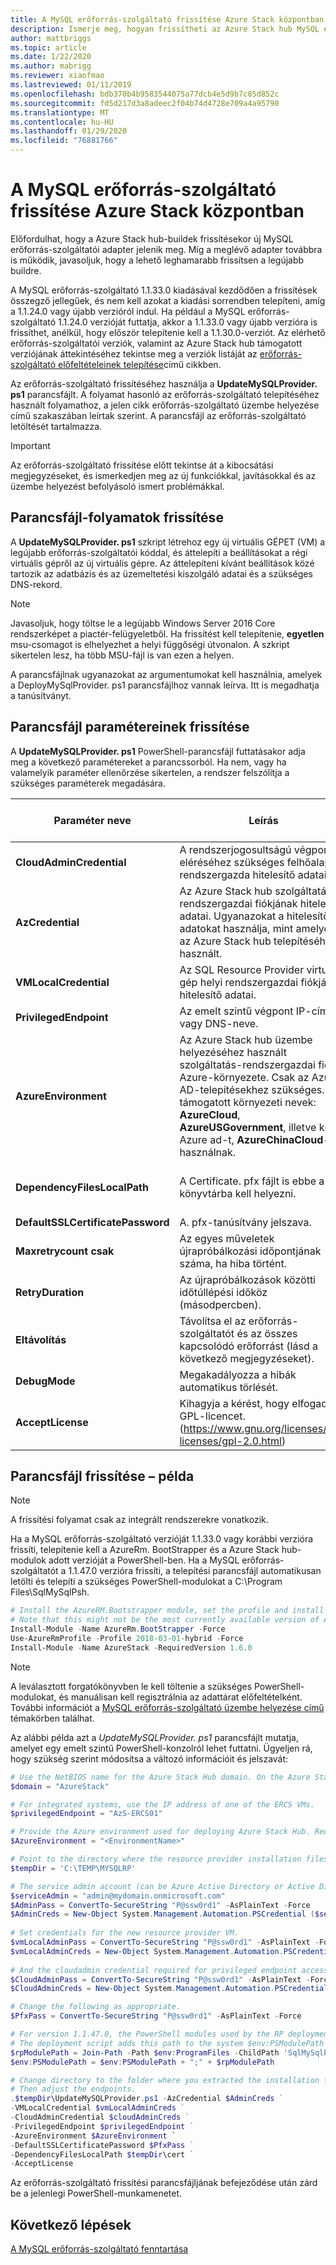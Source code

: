```yaml
---
title: A MySQL erőforrás-szolgáltató frissítése Azure Stack központban
description: Ismerje meg, hogyan frissítheti az Azure Stack hub MySQL erőforrás-szolgáltatót az Azure Stack hub-ban.
author: mattbriggs
ms.topic: article
ms.date: 1/22/2020
ms.author: mabrigg
ms.reviewer: xiaofmao
ms.lastreviewed: 01/11/2019
ms.openlocfilehash: bdb370b4b9583544075a77dcb4e5d9b7c85d852c
ms.sourcegitcommit: fd5d217d3a8adeec2f04b74d4728e709a4a95790
ms.translationtype: MT
ms.contentlocale: hu-HU
ms.lasthandoff: 01/29/2020
ms.locfileid: "76881766"
---
```

# <a name="update-the-mysql-resource-provider-in-azure-stack-hub"></a>A MySQL erőforrás-szolgáltató frissítése Azure Stack központban

Előfordulhat, hogy a Azure Stack hub-buildek frissítésekor új MySQL erőforrás-szolgáltatói adapter jelenik meg. Míg a meglévő adapter továbbra is működik, javasoljuk, hogy a lehető leghamarabb frissítsen a legújabb buildre.

A MySQL erőforrás-szolgáltató 1.1.33.0 kiadásával kezdődően a frissítések összegző jellegűek, és nem kell azokat a kiadási sorrendben telepíteni, amíg a 1.1.24.0 vagy újabb verzióról indul. Ha például a MySQL erőforrás-szolgáltató 1.1.24.0 verzióját futtatja, akkor a 1.1.33.0 vagy újabb verzióra is frissíthet, anélkül, hogy először telepítenie kell a 1.1.30.0-verziót. Az elérhető erőforrás-szolgáltatói verziók, valamint az Azure Stack hub támogatott verziójának áttekintéséhez tekintse meg a verziók listáját az [erőforrás-szolgáltató előfeltételeinek telepítése](./azure-stack-mysql-resource-provider-deploy.md#prerequisites)című cikkben.

Az erőforrás-szolgáltató frissítéséhez használja a **UpdateMySQLProvider. ps1** parancsfájlt. A folyamat hasonló az erőforrás-szolgáltató telepítéséhez használt folyamathoz, a jelen cikk erőforrás-szolgáltató üzembe helyezése című szakaszában leírtak szerint. A parancsfájl az erőforrás-szolgáltató letöltését tartalmazza. 

 > [!IMPORTANT]
 > Az erőforrás-szolgáltató frissítése előtt tekintse át a kibocsátási megjegyzéseket, és ismerkedjen meg az új funkciókkal, javításokkal és az üzembe helyezést befolyásoló ismert problémákkal.

## <a name="update-script-processes"></a>Parancsfájl-folyamatok frissítése

A **UpdateMySQLProvider. ps1** szkript létrehoz egy új virtuális GÉPET (VM) a legújabb erőforrás-szolgáltatói kóddal, és áttelepíti a beállításokat a régi virtuális gépről az új virtuális gépre. Az áttelepíteni kívánt beállítások közé tartozik az adatbázis és az üzemeltetési kiszolgáló adatai és a szükséges DNS-rekord.

>[!NOTE]
>Javasoljuk, hogy töltse le a legújabb Windows Server 2016 Core rendszerképet a piactér-felügyeletből. Ha frissítést kell telepítenie, **egyetlen** msu-csomagot is elhelyezhet a helyi függőségi útvonalon. A szkript sikertelen lesz, ha több MSU-fájl is van ezen a helyen.

A parancsfájlnak ugyanazokat az argumentumokat kell használnia, amelyek a DeployMySqlProvider. ps1 parancsfájlhoz vannak leírva. Itt is megadhatja a tanúsítványt.  


## <a name="update-script-parameters"></a>Parancsfájl paramétereinek frissítése 
A **UpdateMySQLProvider. ps1** PowerShell-parancsfájl futtatásakor adja meg a következő paramétereket a parancssorból. Ha nem, vagy ha valamelyik paraméter ellenőrzése sikertelen, a rendszer felszólítja a szükséges paraméterek megadására.

| Paraméter neve | Leírás | Megjegyzés vagy alapértelmezett érték | 
| --- | --- | --- | 
| **CloudAdminCredential** | A rendszerjogosultságú végpont eléréséhez szükséges felhőalapú rendszergazda hitelesítő adatai. | _Szükséges_ | 
| **AzCredential** | Az Azure Stack hub szolgáltatás rendszergazdai fiókjának hitelesítő adatai. Ugyanazokat a hitelesítő adatokat használja, mint amelyeket az Azure Stack hub telepítéséhez használt. | _Szükséges_ | 
| **VMLocalCredential** |Az SQL Resource Provider virtuális gép helyi rendszergazdai fiókjának hitelesítő adatai. | _Szükséges_ | 
| **PrivilegedEndpoint** | Az emelt szintű végpont IP-címe vagy DNS-neve. |  _Szükséges_ | 
| **AzureEnvironment** | Az Azure Stack hub üzembe helyezéséhez használt szolgáltatás-rendszergazdai fiók Azure-környezete. Csak az Azure AD-telepítésekhez szükséges. A támogatott környezeti nevek: **AzureCloud**, **AzureUSGovernment**, illetve kínai Azure ad-t, **AzureChinaCloud**-t használnak. | AzureCloud |
| **DependencyFilesLocalPath** | A Certificate. pfx fájlt is ebbe a könyvtárba kell helyezni. | Nem _kötelező_ (több csomópont esetében_kötelező_ ) | 
| **DefaultSSLCertificatePassword** | A. pfx-tanúsítvány jelszava. | _Szükséges_ | 
| **Maxretrycount csak** | Az egyes műveletek újrapróbálkozási időpontjának száma, ha hiba történt.| 2 | 
| **RetryDuration** | Az újrapróbálkozások közötti időtúllépési időköz (másodpercben). | 120 | 
| **Eltávolítás** | Távolítsa el az erőforrás-szolgáltatót és az összes kapcsolódó erőforrást (lásd a következő megjegyzéseket). | Nem | 
| **DebugMode** | Megakadályozza a hibák automatikus törlését. | Nem | 
| **AcceptLicense** | Kihagyja a kérést, hogy elfogadja a GPL-licencet.  (https://www.gnu.org/licenses/old-licenses/gpl-2.0.html) | | 

## <a name="update-script-example"></a>Parancsfájl frissítése – példa

> [!NOTE] 
> A frissítési folyamat csak az integrált rendszerekre vonatkozik.

Ha a MySQL erőforrás-szolgáltató verzióját 1.1.33.0 vagy korábbi verzióra frissíti, telepítenie kell a AzureRm. BootStrapper és a Azure Stack hub-modulok adott verzióját a PowerShell-ben. Ha a MySQL erőforrás-szolgáltatót a 1.1.47.0 verzióra frissíti, a telepítési parancsfájl automatikusan letölti és telepíti a szükséges PowerShell-modulokat a C:\Program Files\SqlMySqlPsh.

```powershell 
# Install the AzureRM.Bootstrapper module, set the profile and install the AzureStack module
# Note that this might not be the most currently available version of Azure Stack Hub PowerShell.
Install-Module -Name AzureRm.BootStrapper -Force
Use-AzureRmProfile -Profile 2018-03-01-hybrid -Force
Install-Module -Name AzureStack -RequiredVersion 1.6.0
```

> [!NOTE]
> A leválasztott forgatókönyvben le kell töltenie a szükséges PowerShell-modulokat, és manuálisan kell regisztrálnia az adattárat előfeltételként. További információt a [MySQL erőforrás-szolgáltató üzembe helyezése című](azure-stack-mysql-resource-provider-deploy.md) témakörben találhat.

Az alábbi példa azt a *UpdateMySQLProvider. ps1* parancsfájlt mutatja, amelyet egy emelt szintű PowerShell-konzolról lehet futtatni. Ügyeljen rá, hogy szükség szerint módosítsa a változó információit és jelszavát:

```powershell 
# Use the NetBIOS name for the Azure Stack Hub domain. On the Azure Stack Hub SDK, the default is AzureStack but could have been changed at install time.
$domain = "AzureStack" 

# For integrated systems, use the IP address of one of the ERCS VMs.
$privilegedEndpoint = "AzS-ERCS01" 

# Provide the Azure environment used for deploying Azure Stack Hub. Required only for Azure AD deployments. Supported environment names are AzureCloud, AzureUSGovernment, or AzureChinaCloud. 
$AzureEnvironment = "<EnvironmentName>"

# Point to the directory where the resource provider installation files were extracted. 
$tempDir = 'C:\TEMP\MYSQLRP' 

# The service admin account (can be Azure Active Directory or Active Directory Federation Services).
$serviceAdmin = "admin@mydomain.onmicrosoft.com" 
$AdminPass = ConvertTo-SecureString "P@ssw0rd1" -AsPlainText -Force 
$AdminCreds = New-Object System.Management.Automation.PSCredential ($serviceAdmin, $AdminPass) 
 
# Set credentials for the new resource provider VM.
$vmLocalAdminPass = ConvertTo-SecureString "P@ssw0rd1" -AsPlainText -Force 
$vmLocalAdminCreds = New-Object System.Management.Automation.PSCredential ("mysqlrpadmin", $vmLocalAdminPass) 
 
# And the cloudadmin credential required for privileged endpoint access.
$CloudAdminPass = ConvertTo-SecureString "P@ssw0rd1" -AsPlainText -Force 
$CloudAdminCreds = New-Object System.Management.Automation.PSCredential ("$domain\cloudadmin", $CloudAdminPass) 

# Change the following as appropriate.
$PfxPass = ConvertTo-SecureString "P@ssw0rd1" -AsPlainText -Force 

# For version 1.1.47.0, the PowerShell modules used by the RP deployment are placed in C:\Program Files\SqlMySqlPsh
# The deployment script adds this path to the system $env:PSModulePath to ensure correct modules are used.
$rpModulePath = Join-Path -Path $env:ProgramFiles -ChildPath 'SqlMySqlPsh'
$env:PSModulePath = $env:PSModulePath + ";" + $rpModulePath 

# Change directory to the folder where you extracted the installation files.
# Then adjust the endpoints.
.$tempDir\UpdateMySQLProvider.ps1 -AzCredential $AdminCreds ` 
-VMLocalCredential $vmLocalAdminCreds ` 
-CloudAdminCredential $cloudAdminCreds ` 
-PrivilegedEndpoint $privilegedEndpoint ` 
-AzureEnvironment $AzureEnvironment `
-DefaultSSLCertificatePassword $PfxPass ` 
-DependencyFilesLocalPath $tempDir\cert ` 
-AcceptLicense 
```  

Az erőforrás-szolgáltató frissítési parancsfájljának befejeződése után zárd be a jelenlegi PowerShell-munkamenetet.

## <a name="next-steps"></a>Következő lépések
[A MySQL erőforrás-szolgáltató fenntartása](azure-stack-mysql-resource-provider-maintain.md)
